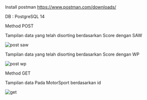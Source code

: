 Install postman https://www.postman.com/downloads/

DB : PostgreSQL 14

Method POST

Tampilan data yang telah disorting berdasarkan Score dengan SAW

![post saw](https://github.com/Hanssssssssss/UAS_SPK)

Tampilan data yang telah disorting berdasarkan Score dengan WP

![post wp](https://github.com/Hanssssssssss/UAS_SPK)

Method GET

Tampilan data Pada MotorSport berdasarkan id

![get](https://github.com/Hanssssssssss/UAS_SPK)
